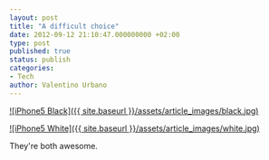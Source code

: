 ```yaml
---
layout: post
title: "A difficult choice"
date: 2012-09-12 21:10:47.000000000 +02:00
type: post
published: true
status: publish
categories:
- Tech
author: Valentino Urbano 
---
```


[![iPhone5 Black]({{ site.baseurl }}/assets/article_images/black.jpg)][0]

[![iPhone5 White]({{ site.baseurl }}/assets/article_images/white.jpg)][1]

They're both awesome.


[0]: http://f.cl.ly/items/0R3T0l0s2S1k3X2Y3o1o/black.jpg
[1]: http://f.cl.ly/items/113D0Y3Q12441T3N1Y16/white.jpg